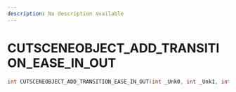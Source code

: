 ```yaml
---
description: No description available 
---
```


# CUTSCENEOBJECT_ADD_TRANSITION_EASE_IN_OUT

```cpp
int CUTSCENEOBJECT_ADD_TRANSITION_EASE_IN_OUT(int _Unk0, int _Unk1, int _Unk2, int _Unk3, int _Unk4, int _Unk5);
```